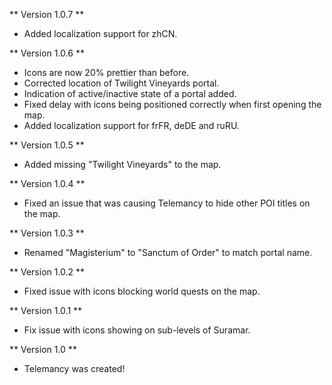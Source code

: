 ** Version 1.0.7 **
* Added localization support for zhCN.

** Version 1.0.6 **
* Icons are now 20% prettier than before.
* Corrected location of Twilight Vineyards portal.
* Indication of active/inactive state of a portal added.
* Fixed delay with icons being positioned correctly when first opening the map.
* Added localization support for frFR, deDE and ruRU.

** Version 1.0.5 **
* Added missing "Twilight Vineyards" to the map.

** Version 1.0.4 **
* Fixed an issue that was causing Telemancy to hide other POI titles on the map.

** Version 1.0.3 **
* Renamed "Magisterium" to "Sanctum of Order" to match portal name.

** Version 1.0.2 **
* Fixed issue with icons blocking world quests on the map.

** Version 1.0.1 **
* Fix issue with icons showing on sub-levels of Suramar.

** Version 1.0 **
* Telemancy was created!